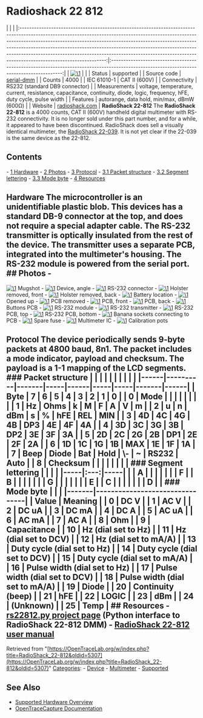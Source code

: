 # Radioshack 22 812

| | | |:-----------------------------------------------------------------------------------------------------------------------------------------------------------------------------------------------------------------------------------------------------------------------------------------------------------------------------------------------------------------------------------------------------------------------------------------:|:----------------------------------------------------------------------------------------------------------------------------------------:| | [![\1](../../assets/hardware/general/\2)](./File:Radioshack_22_812_front.png.html) | | | Status | supported | | Source code | [serial-dmm](http://github.com/OpenTraceLab/?p=OpenTraceCapture.git;a=tree;f=src/hardware/serial-dmm) | | Counts | 4000 | | IEC 61010-1 | CAT II (600V) | | Connectivity | RS232 (standard DB9 connector) | | Measurements | voltage, temperature, current, resistance, capacitance, continuity, diode, logic, frequency, hFE, duty cycle, pulse width | | Features | autorange, data hold, min/max, dBmW (600Ω) | | Website | [radioshack.com](https://www.radioshack.com/search/softwareResults.jsp?kw=22-812) | **RadioShack 22-812** The **RadioShack 22-812** is a 4000 counts, CAT II (600V) handheld digital multimeter with RS-232 connectivity. It is no longer sold under this part number, and for a while, it appeared to have been discontinued. RadioShack does sell a visually identical multimeter, the [RadioShack 22-039](https://www.radioshack.com/product/index.jsp?productId=12988573). It is not yet clear if the 22-039 is the same device as the 22-812. 
## Contents 
\- [1 Hardware](RadioShack_22-812.html#Hardware) \- [2 Photos](RadioShack_22-812.html#Photos) \- [3 Protocol](RadioShack_22-812.html#Protocol) \- [3.1 Packet structure](RadioShack_22-812.html#Packet_structure) \- [3.2 Segment lettering](RadioShack_22-812.html#Segment_lettering) \- [3.3 Mode byte](RadioShack_22-812.html#Mode_byte) \- [4 Resources](RadioShack_22-812.html#Resources) 
## Hardware The microcontroller is an unidentifiable plastic blob. This devices has a standard DB-9 connector at the top, and does not require a special adapter cable. The RS-232 transmitter is optically insulated from the rest of the device. The transmitter uses a separate PCB, integrated into the multimeter's housing. The RS-232 module is powered from the serial port. ## Photos \- 
[![\1](../../assets/hardware/general/\2)](./File:Radioshack_22_812_front.png.html)
Mugshot
\- 
[![\1](../../assets/hardware/general/\2)](./File:Radioshack_22_812_angle.jpg.html)
Device, angle
\- 
[![\1](../../assets/hardware/general/\2)](./File:Radioshack_22_812_interface.jpg.html)
RS-232 connector
\- 
[![\1](../../assets/hardware/general/\2)](./File:Radioshack_22_812_nocover_front.jpg.html)
Holster removed, front
\- 
[![\1](../../assets/hardware/general/\2)](./File:Radioshack_22_812_nocover_back.jpg.html)
Holster removed, back
\- 
[![\1](../../assets/hardware/general/\2)](./File:Radioshack_22_812_batt.jpg.html)
Battery location
\- 
[![\1](../../assets/hardware/general/\2)](./File:Radioshack_22_812_inside.jpg.html)
Opened up
\- 
[![\1](../../assets/hardware/general/\2)](./File:Radioshack_22_812_pcb_removed.jpg.html)
PCB removed
\- 
[![\1](../../assets/hardware/general/\2)](./File:Radioshack_22_812_pcb_front.jpg.html)
PCB, front
\- 
[![\1](../../assets/hardware/general/\2)](./File:Radioshack_22_812_pcb_back.jpg.html)
PCB, back
\- 
[![\1](../../assets/hardware/general/\2)](./File:Radioshack_22_812_button_pcb.jpg.html)
Buttons PCB
\- 
[![\1](../../assets/hardware/general/\2)](./File:Radioshack_22_812_transmitter.jpg.html)
RS-232 module
\- 
[![\1](../../assets/hardware/general/\2)](./File:Radioshack_22_812_transmitte_module.jpg.html)
RS-232 transmitter
\- 
[![\1](../../assets/hardware/general/\2)](./File:Radioshack_22_812_transmitter_top.jpg.html)
RS-232 PCB, top
\- 
[![\1](../../assets/hardware/general/\2)](./File:Radioshack_22_812_transmitter_back.jpg.html)
RS-232 PCB, bottom
\- 
[![\1](../../assets/hardware/general/\2)](./File:Radioshack_22_812_terminal.jpg.html)
Banana sockets connecting to PCB
\- 
[![\1](../../assets/hardware/general/\2)](./File:Radioshack_22_812_fuse_holder.jpg.html)
Spare fuse
\- 
[![\1](../../assets/hardware/general/\2)](./File:Radioshack_22_812_chip.jpg.html)
Multimeter IC
\- 
[![\1](../../assets/hardware/general/\2)](./File:Radioshack_22_812_calibration.jpg.html)
Calibration pots
## Protocol The device periodically sends 9-byte packets at 4800 baud, 8n1. The packet includes a mode indicator, payload and checksum. The payload is a 1-1 mapping of the LCD segments. ### Packet structure | | | | | | | | | | |------|----------|-------|-----|------|-----|-----|-------|------| | Byte | 7 | 6 | 5 | 4 | 3 | 2 | 1 | 0 | | 0 | Mode | | | | | | | | | 1 | Hz | Ohms | k | M | F | A | V | m | | 2 | u | n | dBm | s | % | hFE | REL | MIN | | 3 | 4D | 4C | 4G | 4B | DP3 | 4E | 4F | 4A | | 4 | 3D | 3C | 3G | 3B | DP2 | 3E | 3F | 3A | | 5 | 2D | 2C | 2G | 2B | DP1 | 2E | 2F | 2A | | 6 | 1D | 1C | 1G | 1B | MAX | 1E | 1F | 1A | | 7 | Beep | Diode | Bat | Hold | \\- | ~ | RS232 | Auto | | 8 | Checksum | | | | | | | | ### Segment lettering | | | | |-----|:---:|-----| | | A | | | | | | | F | | B | | | | | | | G | | | | | | | E | | C | | | | | | | D | | ### Mode byte | | | |-------|--------------------------------| | Value | Meaning | | 0 | DC V | | 1 | AC V | | 2 | DC uA | | 3 | DC mA | | 4 | DC A | | 5 | AC uA | | 6 | AC mA | | 7 | AC A | | 8 | Ohm | | 9 | Capacitance | | 10 | Hz (dial set to Hz) | | 11 | Hz (dial set to DCV) | | 12 | Hz (dial set to mA/A) | | 13 | Duty cycle (dial set to Hz) | | 14 | Duty cycle (dial set to DCV) | | 15 | Duty cycle (dial set to mA/A) | | 16 | Pulse width (dial set to Hz) | | 17 | Pulse width (dial set to DCV) | | 18 | Pulse width (dial set to mA/A) | | 19 | Diode | | 20 | Continuity (beep) | | 21 | hFE | | 22 | LOGIC | | 23 | dBm | | 24 | (Unknown) | | 25 | Temp | ## Resources \- [rs22812.py project page](http://code.google.com/p/rs22812/) (Python interface to RadioShack 22-812 DMM) \- [RadioShack 22-812 user manual](http://www.radioshack.com/graphics/uc/rsk/Support/ProductManuals/2200812A_PM_EN.pdf)
Retrieved from "[https://OpenTraceLab.org/w/index.php?title=RadioShack_22-812&oldid=5307](https://OpenTraceLab.org/w/index.php?title=RadioShack_22-812&oldid=5307)" 
[Categories](specialcategories-specialcategories.md): \- [Device](./Category:Device.html "Category:Device") \- [Multimeter](./Category:Multimeter.html "Category:Multimeter") \- [Supported](./Category:Supported.html "Category:Supported")

## See Also
- [Supported Hardware Overview](../supported-hardware.md)
- [OpenTraceCapture Documentation](../../opentracecapture/overview.md)
